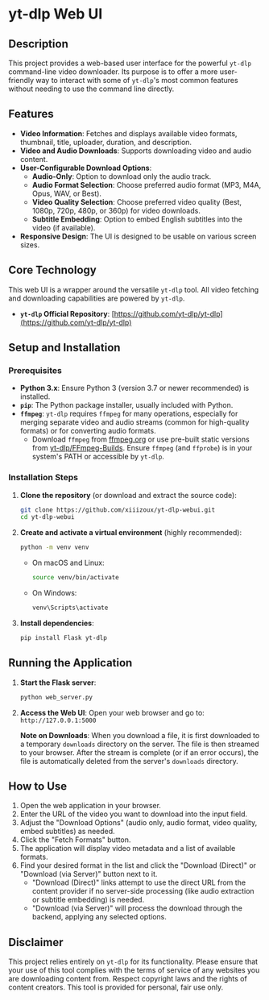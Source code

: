 # yt-dlp Web UI

## Description

This project provides a web-based user interface for the powerful `yt-dlp` command-line video downloader. Its purpose is to offer a more user-friendly way to interact with some of `yt-dlp`'s most common features without needing to use the command line directly.

## Features

-   **Video Information**: Fetches and displays available video formats, thumbnail, title, uploader, duration, and description.
-   **Video and Audio Downloads**: Supports downloading video and audio content.
-   **User-Configurable Download Options**:
    -   **Audio-Only**: Option to download only the audio track.
    -   **Audio Format Selection**: Choose preferred audio format (MP3, M4A, Opus, WAV, or Best).
    -   **Video Quality Selection**: Choose preferred video quality (Best, 1080p, 720p, 480p, or 360p) for video downloads.
    -   **Subtitle Embedding**: Option to embed English subtitles into the video (if available).
-   **Responsive Design**: The UI is designed to be usable on various screen sizes.

## Core Technology

This web UI is a wrapper around the versatile `yt-dlp` tool. All video fetching and downloading capabilities are powered by `yt-dlp`.

-   **`yt-dlp` Official Repository**: [https://github.com/yt-dlp/yt-dlp](https://github.com/yt-dlp/yt-dlp)

## Setup and Installation

### Prerequisites

-   **Python 3.x**: Ensure Python 3 (version 3.7 or newer recommended) is installed.
-   **`pip`**: The Python package installer, usually included with Python.
-   **`ffmpeg`**: `yt-dlp` requires `ffmpeg` for many operations, especially for merging separate video and audio streams (common for high-quality formats) or for converting audio formats.
    -   Download `ffmpeg` from [ffmpeg.org](https://ffmpeg.org/download.html) or use pre-built static versions from [yt-dlp/FFmpeg-Builds](https://github.com/yt-dlp/FFmpeg-Builds). Ensure `ffmpeg` (and `ffprobe`) is in your system's PATH or accessible by `yt-dlp`.

### Installation Steps

1.  **Clone the repository** (or download and extract the source code):
    ```bash
    git clone https://github.com/xiiizoux/yt-dlp-webui.git
    cd yt-dlp-webui
    ```

2.  **Create and activate a virtual environment** (highly recommended):
    ```bash
    python -m venv venv
    ```
    -   On macOS and Linux:
        ```bash
        source venv/bin/activate
        ```
    -   On Windows:
        ```bash
        venv\Scripts\activate
        ```

3.  **Install dependencies**:
    ```bash
    pip install Flask yt-dlp
    ```

## Running the Application

1.  **Start the Flask server**:
    ```bash
    python web_server.py
    ```

2.  **Access the Web UI**:
    Open your web browser and go to: `http://127.0.0.1:5000`

    **Note on Downloads**: When you download a file, it is first downloaded to a temporary `downloads` directory on the server. The file is then streamed to your browser. After the stream is complete (or if an error occurs), the file is automatically deleted from the server's `downloads` directory.

## How to Use

1.  Open the web application in your browser.
2.  Enter the URL of the video you want to download into the input field.
3.  Adjust the "Download Options" (audio only, audio format, video quality, embed subtitles) as needed.
4.  Click the "Fetch Formats" button.
5.  The application will display video metadata and a list of available formats.
6.  Find your desired format in the list and click the "Download (Direct)" or "Download (via Server)" button next to it.
    - "Download (Direct)" links attempt to use the direct URL from the content provider if no server-side processing (like audio extraction or subtitle embedding) is needed.
    - "Download (via Server)" will process the download through the backend, applying any selected options.

## Disclaimer

This project relies entirely on `yt-dlp` for its functionality. Please ensure that your use of this tool complies with the terms of service of any websites you are downloading content from. Respect copyright laws and the rights of content creators. This tool is provided for personal, fair use only.
